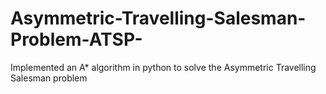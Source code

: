 # Asymmetric-Travelling-Salesman-Problem-ATSP-
Implemented an A* algorithm in python to solve the Asymmetric Travelling Salesman problem
